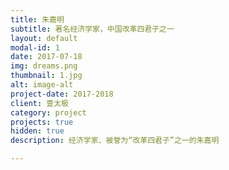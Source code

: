```yaml
---
title: 朱嘉明
subtitle: 著名经济学家，中国改革四君子之一
layout: default
modal-id: 1
date: 2017-07-18
img: dreams.png
thumbnail: 1.jpg
alt: image-alt
project-date: 2017-2018
client: 壹太极
category: project
projects: true
hidden: true
description: 经济学家、被誉为“改革四君子”之一的朱嘉明

---
```

